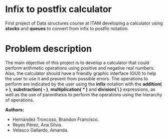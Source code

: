 # Infix to postfix calculator
First project of Data structures course at ITAM developing a calculator using **stacks** and **queues** to convert from infix to postfix notation.

# Problem description
The main objective of this project is to develop a calculator that could perform arithmetic operations using positive and negative real numbers. Also, the calculator should have a friendly graphic interface (GUI) to help the user to use it and prevent from possible errors. The operations to perform are indicated by the user using the **infix** notation with the **addition( + )**, **substraction( - )**, **multiplication( \* )** and **division( \\ )** expressions, as well as the use of parenthesis to perform the operations using the hierarchy of operations.

**Authors:**
* Hernández Troncoso, Brandon Francisco.
* Reyes Pérez, Ana Silvia.
* Velasco Gallardo, Amanda.
